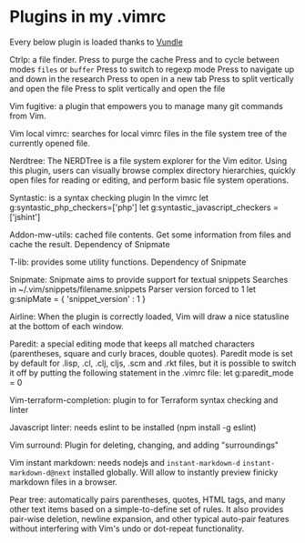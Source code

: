 Plugins in my .vimrc
====================

Every below plugin is loaded thanks to [Vundle](https://github.com/VundleVim/Vundle.vim)

Ctrlp:
a file finder.
Press <F5> to purge the cache
Press <c-f> and <c-b> to cycle between modes `files` or `buffer`
Press <c-r> to switch to regexp mode
Press <c-j> <c-k> to navigate up and down in the research
Press <c-t> to open in a new tab
Press <c-v> to split vertically and open the file
Press <c-x> to split vertically and open the file

Vim fugitive:
a plugin that empowers you to manage many git commands from Vim.

Vim local vimrc:
searches for local vimrc files in the file system tree of the currently opened file.

Nerdtree:
The NERDTree is a file system explorer for the Vim editor. Using this plugin, 
users can visually browse complex directory hierarchies, quickly open files 
for reading or editing, and perform basic file system operations.

Syntastic:
is a syntax checking plugin
In the vimrc
let g:syntastic_php_checkers=['php']
let g:syntastic_javascript_checkers = ['jshint']

Addon-mw-utils:
cached file contents. Get some information from files and cache the result. 
Dependency of Snipmate

T-lib:
provides some utility functions. Dependency of Snipmate

Snipmate:
Snipmate aims to provide support for textual snippets
Searches in ~/.vim/snippets/filename.snippets
Parser version forced to 1
let g:snipMate = { 'snippet_version' : 1 }

Airline:
When the plugin is correctly loaded, Vim will draw a nice statusline at 
the bottom of each window.

Paredit:
a special editing mode that keeps all matched characters
(parentheses, square and curly braces, double quotes).
Paredit mode is set by default for .lisp, .cl, .clj, cljs, .scm and .rkt files,
but it is possible to switch it off by putting the following statement in the
.vimrc file: let g:paredit_mode = 0

Vim-terraform-completion:
plugin to for Terraform syntax checking and linter

Javascript linter:
needs eslint to be installed (npm install -g eslint)

Vim surround:
Plugin for deleting, changing, and adding "surroundings"

Vim instant markdown:
needs nodejs and `instant-markdown-d` `instant-markdown-d@next` installed globally.
Will allow to instantly preview finicky markdown files in a browser.

Pear tree:
automatically pairs parentheses, quotes, HTML tags, and many other text items based 
on a simple-to-define set of rules. It also provides pair-wise deletion, newline expansion, 
and other typical auto-pair features without interfering with Vim's undo or dot-repeat functionality.
